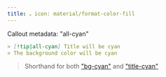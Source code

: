 ```yaml
---
title: 。icon: material/format-color-fill
---
```


Callout metadata: "all-cyan"

```md
> [!tip|all-cyan] Title will be cyan
> The background color will be cyan
```
> Shorthand for both ["bg-cyan"](../bg-styling/page-5.md)
> and ["title-cyan"](../title-styling/page-5.md)

